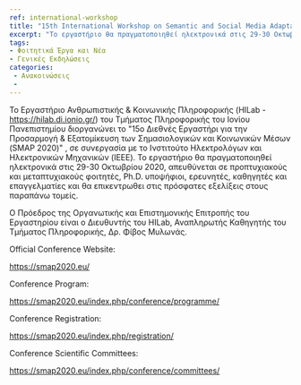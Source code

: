 ```yaml
---
ref: international-workshop 
title: "15th International Workshop on Semantic and Social Media Adaptation & Personalization “SMAP 2020″ (ONLINE)"
excerpt: "Το εργαστήριο θα πραγματοποιηθεί ηλεκτρονικά στις 29-30 Οκτωβρίου 2020,"
tags: 
- Φοιτητικά Έργα και Νέα
- Γενικές Εκδηλώσεις
categories:
 - Ανακοινώσεις
 - 
---
```


Το Εργαστήριο Ανθρωπιστικής & Κοινωνικής Πληροφορικής (HILab - https://hilab.di.ionio.gr/) του Τμήματος Πληροφορικής του Ιονίου Πανεπιστημίου διοργανώνει το "15ο Διεθνές Εργαστήρι για την Προσαρμογή & Εξατομίκευση των Σημασιολογικών και Κοινωνικών Μέσων (SMAP 2020)" , σε συνεργασία με το Ινστιτούτο Ηλεκτρολόγων και Ηλεκτρονικών Μηχανικών (IEEE). Το εργαστήριο θα πραγματοποιηθεί ηλεκτρονικά στις 29-30 Οκτωβρίου 2020, απευθύνεται σε προπτυχιακούς και μεταπτυχιακούς φοιτητές, Ph.D. υποψήφιοι, ερευνητές, καθηγητές και επαγγελματίες και θα επικεντρωθει στις πρόσφατες εξελίξεις στους παραπάνω τομείς.

Ο Πρόεδρος της Οργανωτικής και Επιστημονικής Επιτροπής του Εργαστηρίου είναι ο Διευθυντής του HILab, Αναπληρωτής Καθηγητής του Τμήματος Πληροφορικής, Δρ. Φίβος Μυλωνάς.


Official Conference Website:

https://smap2020.eu/

 

Conference Program:

https://smap2020.eu/index.php/conference/programme/

 

Conference Registration:

https://smap2020.eu/index.php/registration/

 

Conference Scientific Committees:

https://smap2020.eu/index.php/conference/committees/
